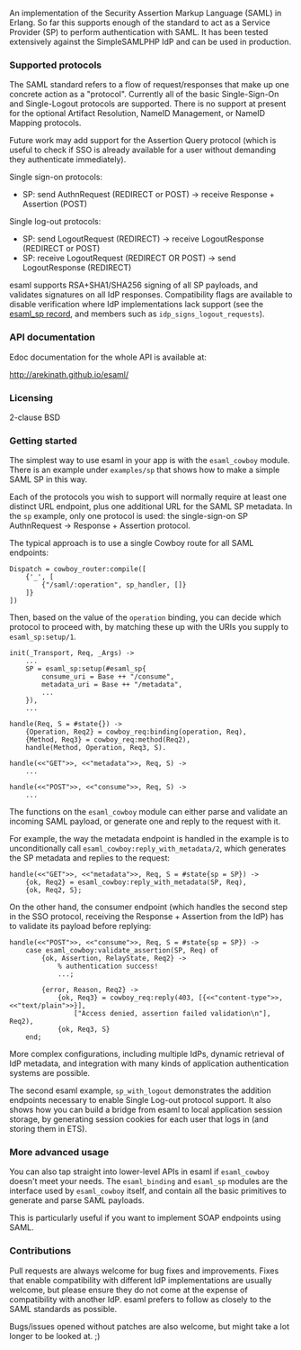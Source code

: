 An implementation of the Security Assertion Markup Language (SAML) in Erlang. So far this supports enough of the standard to act as a Service Provider (SP) to perform authentication with SAML. It has been tested extensively against the SimpleSAMLPHP IdP and can be used in production.

### Supported protocols

The SAML standard refers to a flow of request/responses that make up one concrete action as a "protocol". Currently all of the basic Single-Sign-On and Single-Logout protocols are supported. There is no support at present for the optional Artifact Resolution, NameID Management, or NameID Mapping protocols.

Future work may add support for the Assertion Query protocol (which is useful to check if SSO is already available for a user without demanding they authenticate immediately).

Single sign-on protocols:

 * SP: send AuthnRequest (REDIRECT or POST) -> receive Response + Assertion (POST)

Single log-out protocols:

 * SP: send LogoutRequest (REDIRECT) -> receive LogoutResponse (REDIRECT or POST)
 * SP: receive LogoutRequest (REDIRECT OR POST) -> send LogoutResponse (REDIRECT)

esaml supports RSA+SHA1/SHA256 signing of all SP payloads, and validates signatures on all IdP responses. Compatibility flags are available to disable verification where IdP implementations lack support (see the [esaml_sp record](http://arekinath.github.io/esaml/esaml.html#type-sp), and members such as `idp_signs_logout_requests`).

### API documentation

Edoc documentation for the whole API is available at:

http://arekinath.github.io/esaml/

### Licensing

2-clause BSD

### Getting started

The simplest way to use esaml in your app is with the `esaml_cowboy` module. There is an example under `examples/sp` that shows how to make a simple SAML SP in this way.

Each of the protocols you wish to support will normally require at least one distinct URL endpoint, plus one additional URL for the SAML SP metadata. In the `sp` example, only one protocol is used: the single-sign-on SP AuthnRequest -> Response + Assertion protocol.

The typical approach is to use a single Cowboy route for all SAML endpoints:

    Dispatch = cowboy_router:compile([
        {'_', [
            {"/saml/:operation", sp_handler, []}
        ]}
    ])

Then, based on the value of the `operation` binding, you can decide which protocol to proceed with, by matching these up with the URIs you supply to `esaml_sp:setup/1`.

    init(_Transport, Req, _Args) ->
        ...
        SP = esaml_sp:setup(#esaml_sp{
            consume_uri = Base ++ "/consume",
            metadata_uri = Base ++ "/metadata",
            ...
        }),
        ...

    handle(Req, S = #state{}) ->
        {Operation, Req2} = cowboy_req:binding(operation, Req),
        {Method, Req3} = cowboy_req:method(Req2),
        handle(Method, Operation, Req3, S).

    handle(<<"GET">>, <<"metadata">>, Req, S) ->
        ...

    handle(<<"POST">>, <<"consume">>, Req, S) ->
        ...

The functions on the `esaml_cowboy` module can either parse and validate an incoming SAML payload, or generate one and reply to the request with it.

For example, the way the metadata endpoint is handled in the example is to unconditionally call `esaml_cowboy:reply_with_metadata/2`, which generates the SP metadata and replies to the request:

    handle(<<"GET">>, <<"metadata">>, Req, S = #state{sp = SP}) ->
        {ok, Req2} = esaml_cowboy:reply_with_metadata(SP, Req),
        {ok, Req2, S};

On the other hand, the consumer endpoint (which handles the second step in the SSO protocol, receiving the Response + Assertion from the IdP) has to validate its payload before replying:

    handle(<<"POST">>, <<"consume">>, Req, S = #state{sp = SP}) ->
        case esaml_cowboy:validate_assertion(SP, Req) of
            {ok, Assertion, RelayState, Req2} ->
                % authentication success!
                ...;

            {error, Reason, Req2} ->
                {ok, Req3} = cowboy_req:reply(403, [{<<"content-type">>, <<"text/plain">>}],
                    ["Access denied, assertion failed validation\n"], Req2),
                {ok, Req3, S}
        end;

More complex configurations, including multiple IdPs, dynamic retrieval of IdP metadata, and integration with many kinds of application authentication systems are possible.

The second esaml example, `sp_with_logout` demonstrates the addition endpoints necessary to enable Single Log-out protocol support. It also shows how you can build a bridge from esaml to local application session storage, by generating session cookies for each user that logs in (and storing them in ETS).

### More advanced usage

You can also tap straight into lower-level APIs in esaml if `esaml_cowboy` doesn't meet your needs. The `esaml_binding` and `esaml_sp` modules are the interface used by `esaml_cowboy` itself, and contain all the basic primitives to generate and parse SAML payloads.

This is particularly useful if you want to implement SOAP endpoints using SAML.

### Contributions

Pull requests are always welcome for bug fixes and improvements. Fixes that enable compatibility with different IdP implementations are usually welcome, but please ensure they do not come at the expense of compatibility with another IdP. esaml prefers to follow as closely to the SAML standards as possible.

Bugs/issues opened without patches are also welcome, but might take a lot longer to be looked at. ;)
